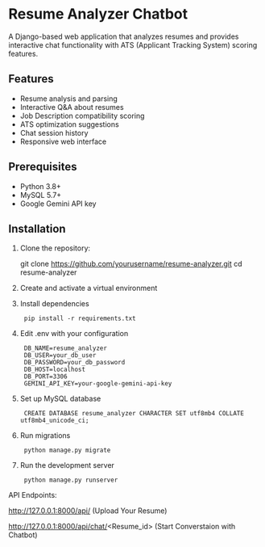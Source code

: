 # Resume Analyzer Chatbot

A Django-based web application that analyzes resumes and provides interactive chat functionality with ATS (Applicant Tracking System) scoring features.

## Features

- Resume analysis and parsing
- Interactive Q&A about resumes
- Job Description compatibility scoring
- ATS optimization suggestions
- Chat session history
- Responsive web interface

## Prerequisites

- Python 3.8+
- MySQL 5.7+
- Google Gemini API key

## Installation

1. Clone the repository:

   git clone https://github.com/yourusername/resume-analyzer.git
   cd resume-analyzer

2. Create and activate a virtual environment

3. Install dependencies

        pip install -r requirements.txt

4. Edit .env with your configuration

        DB_NAME=resume_analyzer
        DB_USER=your_db_user
        DB_PASSWORD=your_db_password
        DB_HOST=localhost
        DB_PORT=3306
        GEMINI_API_KEY=your-google-gemini-api-key

5. Set up MySQL database

        CREATE DATABASE resume_analyzer CHARACTER SET utf8mb4 COLLATE utf8mb4_unicode_ci;

6. Run migrations 

        python manage.py migrate

7. Run the development server

        python manage.py runserver

API Endpoints:

http://127.0.0.1:8000/api/ (Upload Your Resume)

http://127.0.0.1:8000/api/chat/<Resume_id> (Start Converstaion with Chatbot)
